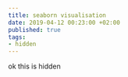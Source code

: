 ```yaml
---
title: seaborn visualisation
date: 2019-04-12 00:23:00 +02:00
published: true
tags:
- hidden
---
```


ok this is hidden
